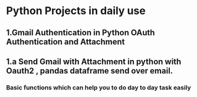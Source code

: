 # Python Projects in daily use

## 1.Gmail Authentication in Python OAuth Authentication and Attachment

## 1.a Send Gmail with Attachment in python with Oauth2 , pandas dataframe send over email.

### Basic functions which can help you to do day to day task easily
